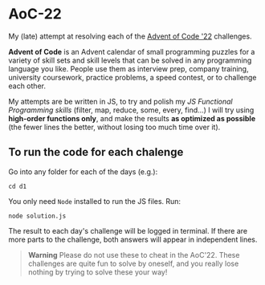 # AoC-22

My (late) attempt at resolving each of the [Advent of Code '22](https://adventofcode.com/) challenges.

**Advent of Code** is an Advent calendar of small programming puzzles for a variety of skill sets and skill levels that can be solved in any programming language you like. People use them as interview prep, company training, university coursework, practice problems, a speed contest, or to challenge each other.

My attempts are be written in JS, to try and polish my *JS Functional Programming skills* (filter, map, reduce, some, every, find...)
I will try using **high-order functions only**, and make the results **as optimized as possible** (the fewer lines the better, without losing too much time over it).

## To run the code for each chalenge
Go into any folder for each of the days (e.g.):
```
cd d1
```

You only need `Node` installed to run the JS files. Run:
```
node solution.js
```

The result to each day's challenge will be logged in terminal. 
If there are more parts to the challenge, both answers will appear in independent lines.

> **Warning**
> Please do not use these to cheat in the AoC'22. These challenges are quite fun to solve by oneself, and you really lose nothing by trying to solve these your way!
